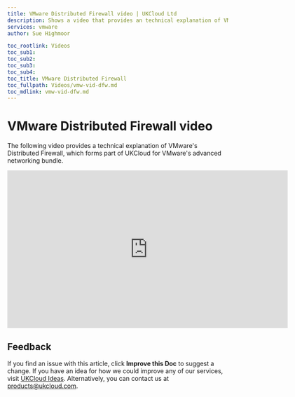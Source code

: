 ```yaml
---
title: VMware Distributed Firewall video | UKCloud Ltd
description: Shows a video that provides an technical explanation of VMware's Distributed Firewall (DFW)
services: vmware
author: Sue Highmoor

toc_rootlink: Videos
toc_sub1: 
toc_sub2:
toc_sub3:
toc_sub4:
toc_title: VMware Distributed Firewall
toc_fullpath: Videos/vmw-vid-dfw.md
toc_mdlink: vmw-vid-dfw.md
---
```


# VMware Distributed Firewall video

The following video provides a technical explanation of VMware's Distributed Firewall, which forms part of UKCloud for VMware's advanced networking bundle.

<iframe src="https://player.vimeo.com/video/307686299" width="640" height="360" frameborder="0" webkitallowfullscreen mozallowfullscreen allowfullscreen></iframe>

## Feedback

If you find an issue with this article, click **Improve this Doc** to suggest a change. If you have an idea for how we could improve any of our services, visit [UKCloud Ideas](https://ideas.ukcloud.com). Alternatively, you can contact us at <products@ukcloud.com>.